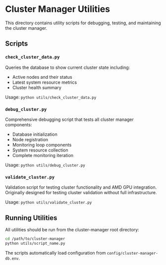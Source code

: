 # Cluster Manager Utilities

This directory contains utility scripts for debugging, testing, and maintaining the cluster manager.

## Scripts

### `check_cluster_data.py`

Queries the database to show current cluster state including:

- Active nodes and their status
- Latest system resource metrics
- Cluster health summary

Usage: `python utils/check_cluster_data.py`

### `debug_cluster.py`

Comprehensive debugging script that tests all cluster manager components:

- Database initialization
- Node registration
- Monitoring loop components
- System resource collection
- Complete monitoring iteration

Usage: `python utils/debug_cluster.py`

### `validate_cluster.py`

Validation script for testing cluster functionality and AMD GPU integration.
Originally designed for testing cluster validation without full infrastructure.

Usage: `python utils/validate_cluster.py`

## Running Utilities

All utilities should be run from the cluster-manager root directory:

```bash
cd /path/to/cluster-manager
python utils/script_name.py
```

The scripts automatically load configuration from `config/cluster-manager-db.env`.
